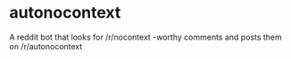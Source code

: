 # autonocontext
A reddit bot that looks for /r/nocontext -worthy comments and posts them on /r/autonocontext
